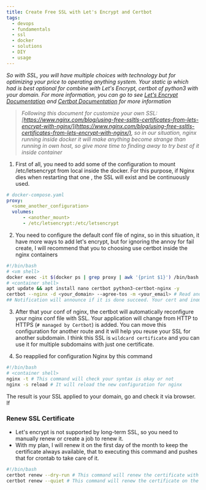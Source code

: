 ```yaml
---
title: Create Free SSL with Let's Encrypt and Certbot
tags:
  - devops
  - fundamentals
  - ssl
  - docker
  - solutions
  - DIY
  - usage
---
```


*So with SSL, you will have multiple choices with technology but for optimizing your price to operating anything system. Your static ip which had is best optional for combine with Let's Encrypt, certbot of python3 with your domain. For more information, you can go to see [Let's Encrypt Documentation](https://letsencrypt.org/docs/) and [Certbot Documentation](https://certbot.eff.org/) for more information*

>*Following this document for customize your own SSL: [https://www.nginx.com/blog/using-free-ssltls-certificates-from-lets-encrypt-with-nginx/](https://www.nginx.com/blog/using-free-ssltls-certificates-from-lets-encrypt-with-nginx/), so in our situation, nginx running inside docker it will make anything become strange than running in own host, so give more time to finding away to try best of it inside container*

1. First of all, you need to add some of the configuration to mount /etc/letsencrypt from local inside the docker. For this purpose, if Nginx dies when restarting that one , the SSL will exist and be continuously used.

```yaml
# docker-compose.yaml
proxy:
  <some_another_configuration>
  volumes:
      - <another_mount>
      - /etc/letsencrypt:/etc/letsencrypt
```

2. You need to configure the default conf file of nginx, so in this situation, it have more ways to add let's encrypt, but for ignoring the annoy for fail create, I will recommend that you to choosing use certbot inside the nginx containers

```bash
#!/bin/bash
# <vm shell> 
docker exec -it $(docker ps | grep proxy | awk '{print $1}') /bin/bash
# <container shell> 
apt update && apt install nano certbot python3-certbot-nginx -y
certbot --nginx -d <your_domain> --agree-tos -m <your_email> # Read and deny the pop up appear
## Notification will announce if it is done succeed. Your cert and inomation of register is created inside the folder /etc/letsencrypt/*fr
```

3. After that your conf of nginx, the certbot will automatically reconfigure your nginx conf file with SSL. Your application will change from HTTP to HTTPS (`# managed by Certbot`) is added. You can move this configuration for another route and it will help you reuse your SSL for another subdomain. I think this SSL is `wildcard certificate` and you can use it for multiple subdomains with just one certificate.

4. So reapplied for configuration Nginx by this command
   
```bash
#!/bin/bash
# <container shell> 
nginx -t # This command will check your syntax is okay or not
nginx -s reload # It will reload the new configuration for nginx
```

The result is your SSL applied to your domain, go and check it via browser. If 

### Renew SSL Certificate
- Let's encrypt is not supported by long-term SSL, so you need to manually renew or create a job to renew it.
- With my plan, I will renew it on the first day of the month to keep the certificate always available, that to executing this command and pushes that for crontab to take care of it.

```bash
#!/bin/bash
certbot renew --dry-run # This command will renew the certificate with detailed information
certbot renew --quiet # This command will renew the certificate on the background thread
```